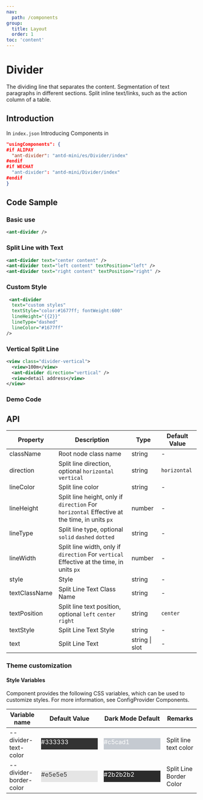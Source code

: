 ```yaml
---
nav:
  path: /components
group:
  title: Layout
  order: 1
toc: 'content'
---
```


# Divider

The dividing line that separates the content. Segmentation of text paragraphs in different sections. Split inline text/links, such as the action column of a table.

## Introduction

In `index.json` Introducing Components in

```json
"usingComponents": {
#if ALIPAY
  "ant-divider": "antd-mini/es/Divider/index"
#endif
#if WECHAT
  "ant-divider": "antd-mini/Divider/index"
#endif
}
```

## Code Sample

### Basic use

```xml
<ant-divider />
```

### Split Line with Text

```xml
<ant-divider text="center content" />
<ant-divider text="left content" textPosition="left" />
<ant-divider text="right content" textPosition="right" />
```

### Custom Style

```xml
 <ant-divider
  text="custom styles"
  textStyle="color:#1677ff; fontWeight:600"
  lineHeight="{{2}}"
  lineType="dashed"
  lineColor="#1677ff"
/>
```

### Vertical Split Line

```xml
<view class="divider-vertical">
  <view>100m</view>
  <ant-divider direction="vertical" />
  <view>detail address</view>
</view>
```

### Demo Code

<code src='../../demo/pages/Divider/index'></code>

## API

| Property          | Description                                                             | Type           | Default Value       |
| ------------- | ---------------------------------------------------------------- | -------------- | ------------ |
| className     | Root node class name                                                       | string         | -            |
| direction     | Split line direction, optional `horizontal` `vertical`                         | string         | `horizontal` |
| lineColor     | Split line color                                                       | string         | -            |
| lineHeight    | Split line height, only if `direction` For `horizontal` Effective at the time, in units `px` | number         | -            |
| lineType      | Split line type, optional `solid` `dashed` `dotted`                       | string         | -            |
| lineWidth     | Split line width, only if `direction` For `vertical` Effective at the time, in units `px`   | number         | -            |
| style         | Style                                                             | string         | -            |
| textClassName | Split Line Text Class Name                                                   | string         | -            |
| textPosition  | Split line text position, optional `left` `center` `right`                     | string         | `center`     |
| textStyle     | Split Line Text Style                                                   | string         | -            |
| text          | Split Line Text                                                       | string \| slot | -            |

### Theme customization

#### Style Variables

Component provides the following CSS variables, which can be used to customize styles. For more information, see ConfigProvider Components.

| Variable name                 | Default Value                                                                                            | Dark Mode Default                                                                                    | Remarks           |
| ---------------------- | ------------------------------------------------------------------------------------------------- | ------------------------------------------------------------------------------------------------- | -------------- |
| --divider-text-color   | <div style="width: 150px; height: 30px; background-color: #333333; color: #ffffff;">#333333</div> | <div style="width: 150px; height: 30px; background-color: #c5cad1; color: #ffffff;">#c5cad1</div> | Split line text color |
| --divider-border-color | <div style="width: 150px; height: 30px; background-color: #e5e5e5; color: #333333;">#e5e5e5</div> | <div style="width: 150px; height: 30px; background-color: #2b2b2b; color: #fff;">#2b2b2b2</div> | Split Line Border Color |
